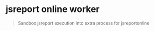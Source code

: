 # jsreport online worker
<!-- [![Build Status](https://travis-ci.org/jsreport/jsreport-worker.png?branch=master)](https://travis-ci.org/jsreport/jsreport-worker) -->

> Sandbox jsreport execution into extra process for jsreportonline
